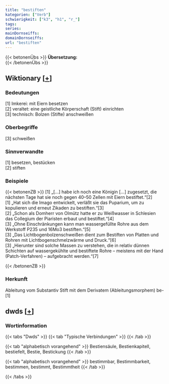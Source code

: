 ```yaml
---
title: "bestiften"
kategorien: ["Verb"]
schwierigkeit: ["k3", "h1", "r_"]
tags:
series:
mainDornseiffs:
domainDornseiffs:
url: "bestiften"
---
```


{{< betonenÜbs >}}
**Übersetzung:**  
{{< /betonenÜbs >}}

## Wiktionary [[+](https://de.wiktionary.org/wiki/bestiften)]

### Bedeutungen
[1] Imkerei: mit Eiern besetzen  
[2] veraltet: eine geistliche Körperschaft (Stift) einrichten  
[3] technisch: Bolzen (Stifte) anschweißen  

### Oberbegriffe
[3] schweißen  

### Sinnverwandte
[1] besetzen, bestücken  
[2] stiften  

### Beispiele
{{< betonenZB >}}
[1] „[…] habe ich noch eine Königin […] zugesetzt, die nächsten Tage hat sie noch gegen 40–50 Zellen mit Eiern bestiftet.“[2]  
[1] „Hat sich die Imago entwickelt, verläßt sie das Puparium, um zu kopulieren und erneut Zikaden zu bestiften.“[3]  
[2] „Schon als Domherr von Olmütz hatte er zu Weißwasser in Schlesien das Collegium der Piaristen erbaut und bestiftet.“[4]  
[3] „Ohne Einschränkungen kann man wassergefüllte Rohre aus dem Werkstoff P235 und 16Mo3 bestiften.“[5]  
[3] „Das Lichtbogenbolzenschweißen dient zum Bestiften von Platten und Rohren mit Lichtbogenschmelzwärme und Druck.“[6]  
[3] „Hierunter sind solche Massen zu verstehen, die in relativ dünnen Schichten auf wassergekühlte und bestiftete Rohre – meistens mit der Hand (Patch-Verfahren) – aufgebracht werden.“[7]  

{{< /betonenZB >}}
### Herkunft
Ableitung vom Substantiv Stift mit dem Derivatem (Ableitungsmorphem) be-[1]  



## dwds [[+](https://www.dwds.de/wb/bestiften)]

### Wortinformation
{{< tabs "Dwds" >}}
{{< tab "Typische Verbindungen" >}}
{{< /tab >}}

{{< tab "alphabetisch vorangehend" >}}
Bestiensäule, Bestienkapitell, bestiefelt, Bestie, Bestickung
{{< /tab >}}

{{< tab "alphabetisch vorangehend" >}}
bestimmbar, Bestimmbarkeit, bestimmen, bestimmt, Bestimmtheit
{{< /tab >}}

{{< /tabs >}}

